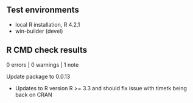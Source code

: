 ## Test environments
* local R installation, R 4.2.1
* win-builder (devel)

## R CMD check results

0 errors | 0 warnings | 1 note

Update package to 0.0.13
* Updates to R version R >= 3.3 and should fix issue with timetk being back on
CRAN
